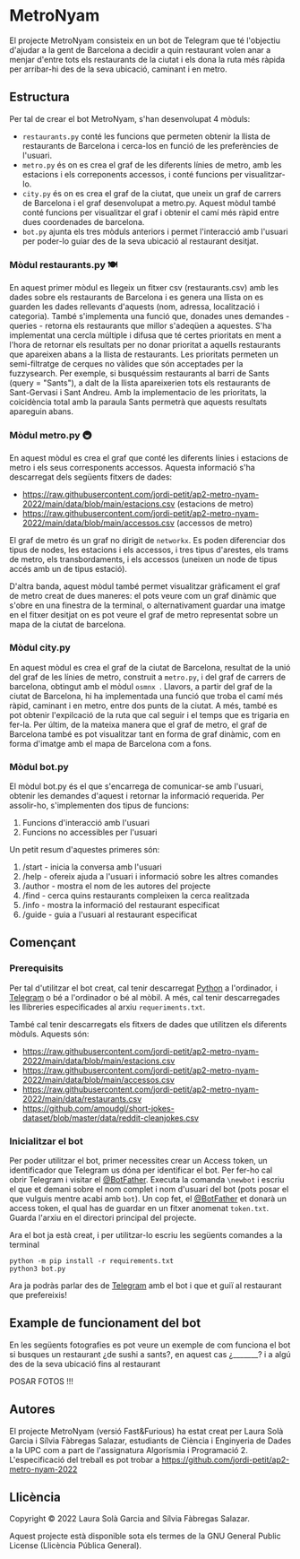 # MetroNyam
El projecte MetroNyam consisteix en un bot de Telegram que té l'objectiu d'ajudar a la gent de Barcelona a decidir a quin restaurant volen anar a menjar d'entre tots els restaurants de la ciutat i els dona la ruta més ràpida per arribar-hi des de la seva ubicació, caminant i en metro. 

## Estructura
Per tal de crear el bot MetroNyam, s'han desenvolupat 4 mòduls:
- `restaurants.py` conté les funcions que permeten obtenir la llista de restaurants de Barcelona i cerca-los en funció de les preferències de l'usuari.
- `metro.py` és on es crea el graf de les diferents línies de metro, amb les estacions i els correponents accessos, i conté funcions per visualitzar-lo.
- `city.py` és on es crea el graf de la ciutat, que uneix un graf de carrers de Barcelona i el graf desenvolupat a metro.py. Aquest mòdul també conté funcions per visualitzar el graf i obtenir el camí més ràpid entre dues coordenades de barcelona.
- `bot.py` ajunta els tres mòduls anteriors i permet l'interacció amb l'usuari per poder-lo guiar des de la seva ubicació al restaurant desitjat.

### Mòdul restaurants.py 🍽️
En aquest primer mòdul es llegeix un fitxer csv (restaurants.csv) amb les dades sobre els restaurants de Barcelona i es genera una llista on es guarden les dades rellevants d'aquests (nom, adressa, localització i categoria). També s'implementa una funció que, donades unes demandes - queries - retorna els restaurants que millor s'adeqüen a aquestes. S'ha implementat una cercla múltiple i difusa que té certes prioritats en ment a l'hora de retornar els resultats per no donar prioritat a aquells restaurants que apareixen abans a la llista de restaurants. Les prioritats permeten un semi-filtratge de cerques  no vàlides que són acceptades per la fuzzysearch. Per exemple, si busquéssim restaurants al barri de Sants (query = "Sants"), a dalt de la llista apareixerien tots els restaurants de Sant-Gervasi i Sant Andreu. Amb la implementacio de les prioritats, la coicidència total amb la paraula Sants permetrà que aquests resultats apareguin abans.

### Mòdul metro.py 🚇
En aquest mòdul es crea el graf que conté les diferents línies i estacions de metro i els seus corresponents accessos. Aquesta informació s'ha descarregat dels següents fitxers de dades:
- https://raw.githubusercontent.com/jordi-petit/ap2-metro-nyam-2022/main/data/blob/main/estacions.csv (estacions de metro)
- https://raw.githubusercontent.com/jordi-petit/ap2-metro-nyam-2022/main/data/blob/main/accessos.csv (accessos de metro)

El graf de metro és un graf no dirigit de `networkx`. Es poden diferenciar dos tipus de nodes, les estacions i els accessos, i tres tipus d'arestes, els trams de metro, els transbordaments, i els accessos (uneixen un node de tipus accés amb un de tipus estació). 

D'altra banda, aquest mòdul també permet visualitzar gràficament el graf de metro creat de dues maneres: el pots veure com un graf dinàmic que s'obre en una finestra de la terminal, o alternativament guardar una imatge en el fitxer desitjat on es pot veure el graf de metro representat sobre un mapa de la ciutat de barcelona.


### Mòdul city.py
En aquest mòdul es crea el graf de la ciutat de Barcelona, resultat de la unió del graf de les línies de metro, construit a `metro.py`, i del graf de carrers de barcelona, obtingut amb el mòdul `osmnx `. 
Llavors, a partir del graf de la ciutat de Barcelona, hi ha implementada una funció que troba el camí més ràpid, caminant i en metro, entre dos punts de la ciutat. A més, també es pot obtenir l'expilcació de la ruta que cal seguir i el temps que es trigaria en fer-la.
Per últim, de la mateixa manera que el graf de metro, el graf de Barcelona també es pot visualitzar tant en forma de graf dinàmic, com en forma  d'imatge amb el mapa de Barcelona com a fons.

### Mòdul bot.py
El mòdul bot.py és el que s'encarrega de comunicar-se amb l'usuari, obtenir les demandes d'aquest i retornar la informació requerida. Per assolir-ho, s'implementen dos tipus de funcions: 
1. Funcions d'interacció amb l'usuari
2. Funcions no accessibles per l'usuari

Un petit resum d'aquestes primeres són: 
1. /start - inicia la conversa amb l'usuari
2. /help - ofereix ajuda a l'usuari i informació sobre les altres comandes
3. /author - mostra el nom de les autores del projecte
4. /find - cerca quins restaurants compleixen la cerca realitzada
5. /info - mostra la informació del restaurant especificat
6. /guide - guia a l'usuari al restaurant especificat

## Començant

### Prerequisits
Per tal d'utilitzar el bot creat, cal tenir descarregat [Python](https://www.python.org/) a l'ordinador, i [Telegram](https://telegram.org/) o bé a l'ordinador o bé al mòbil. A més, cal tenir descarregades les llibreries especificades al arxiu `requeriments.txt`.

També cal tenir descarregats els fitxers de dades que utilitzen els diferents mòduls. Aquests són:
- https://raw.githubusercontent.com/jordi-petit/ap2-metro-nyam-2022/main/data/blob/main/estacions.csv
- https://raw.githubusercontent.com/jordi-petit/ap2-metro-nyam-2022/main/data/blob/main/accessos.csv
- https://raw.githubusercontent.com/jordi-petit/ap2-metro-nyam-2022/main/data/restaurants.csv
- https://github.com/amoudgl/short-jokes-dataset/blob/master/data/reddit-cleanjokes.csv



### Inicialitzar el bot
Per poder utilitzar el bot, primer necessites crear un Access token, un identificador que Telegram us dóna per identificar el bot. Per fer-ho cal obrir Telegram i visitar el [@BotFather](https://telegram.me/botfather). Executa la comanda `\newbot` i escriu el que et demani sobre el nom complet i nom d'usuari del bot (pots posar el que vulguis mentre acabi amb `bot`). Un cop fet, el [@BotFather](https://telegram.me/botfather) et donarà un access token, el qual has de guardar en un fitxer anomenat `token.txt`. Guarda l'arxiu en el directori principal del projecte. 

Ara el bot ja està creat, i per utilitzar-lo escriu les següents comandes a la terminal
``` 
python -m pip install -r requirements.txt
python3 bot.py 
```
Ara ja podràs parlar des de [Telegram](https://telegram.org/) amb el bot i que et guiï al restaurant que prefereixis!


## Example de funcionament del bot

En les següents fotografies es pot veure un exemple de com funciona el bot si busques un restaurant ¿de sushi a sants?, en aquest cas ¿_______? i a algú des de la seva ubicació fins al restaurant

POSAR FOTOS !!!


## Autores
El projecte MetroNyam (versió Fast&Furious) ha estat creat per Laura Solà Garcia i Sílvia Fàbregas Salazar, estudiants de Ciència i Enginyeria de Dades a la UPC com a part de l'assignatura Algorísmia i Programació 2. L'especificació del treball es pot trobar a https://github.com/jordi-petit/ap2-metro-nyam-2022

## Llicència
Copyright © 2022 Laura Solà Garcia and Sílvia Fàbregas Salazar.

Aquest projecte està disponible sota els termes de la GNU General Public License (Llicència Pública General). 
